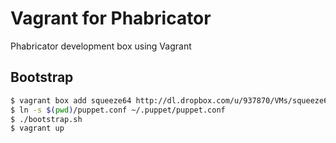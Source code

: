 # Vagrant for Phabricator #

Phabricator development box using Vagrant

## Bootstrap ##

```bash
$ vagrant box add squeeze64 http://dl.dropbox.com/u/937870/VMs/squeeze64.box
$ ln -s $(pwd)/puppet.conf ~/.puppet/puppet.conf
$ ./bootstrap.sh
$ vagrant up
```
